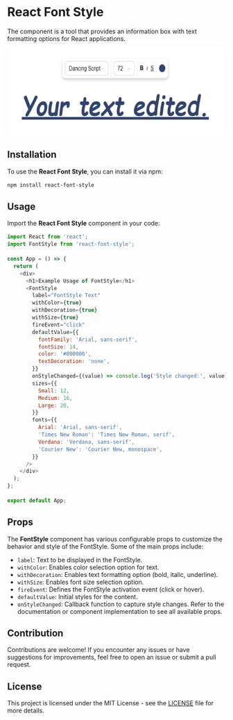 # React Font Style

The component is a tool that provides an information box with text formatting options for React applications.

[<img src="https://raw.githubusercontent.com/miguelbuca/react-font-style/main/src/assets/img/example.png" height="200" width="600"/>](exampe.png)

## Installation

To use the **React Font Style**, you can install it via npm:

```bash
npm install react-font-style
```

## Usage

Import the **React Font Style** component in your code:

````javascript
import React from 'react';
import FontStyle from 'react-font-style';

const App = () => {
  return (
    <div>
      <h1>Example Usage of FontStyle</h1>
      <FontStyle
        label="FontStyle Text"
        withColor={true}
        withDecoration={true}
        withSize={true}
        fireEvent="click"
        defaultValue={{
          fontFamily: 'Arial, sans-serif',
          fontSize: 14,
          color: '#000000',
          textDecoration: 'none',
        }}
        onStyleChanged={(value) => console.log('Style changed:', value)}
        sizes={{
          Small: 12,
          Medium: 16,
          Large: 20,
        }}
        fonts={{
          Arial: 'Arial, sans-serif',
          'Times New Roman': 'Times New Roman, serif',
          Verdana: 'Verdana, sans-serif',
          'Courier New': 'Courier New, monospace',
        }}
      />
    </div>
  );
};

export default App;

````

## Props

The **FontStyle** component has various configurable props to customize the behavior and style of the FontStyle. Some of the main props include:

- ``label``: Text to be displayed in the FontStyle.
- ``withColor``: Enables color selection option for text.
- ``withDecoration``: Enables text formatting option (bold, italic, underline).
- ``withSize``: Enables font size selection option.
- ``fireEvent``: Defines the FontStyle activation event (click or hover).
- ``defaultValue``: Initial styles for the content.
- ``onStyleChanged``: Callback function to capture style changes.
Refer to the documentation or component implementation to see all available props.

## Contribution

Contributions are welcome! If you encounter any issues or have suggestions for improvements, feel free to open an issue or submit a pull request.

## License

This project is licensed under the MIT License - see the [LICENSE](https://opensource.org/license/mit/)
 file for more details.
